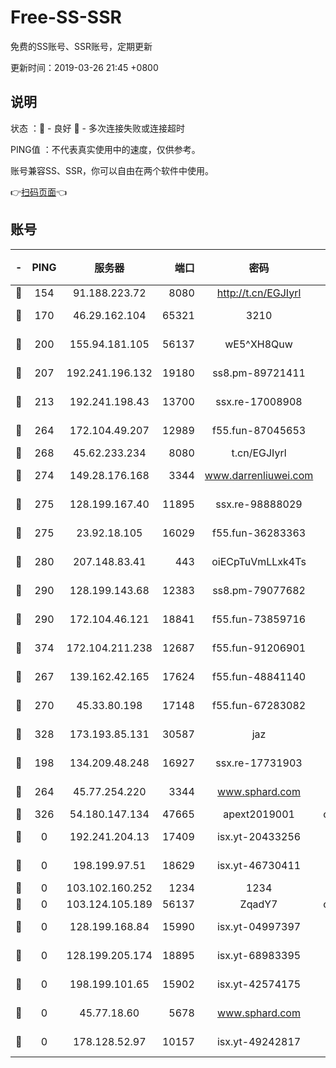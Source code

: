 # Free-SS-SSR

免费的SS账号、SSR账号，定期更新

更新时间：2019-03-26 21:45 +0800

## 说明

状态     ：🙂 - 良好 🙁 - 多次连接失败或连接超时

PING值   ：不代表真实使用中的速度，仅供参考。

账号兼容SS、SSR，你可以自由在两个软件中使用。

👉[扫码页面](https://liesauer.github.io/Free-SS-SSR/)👈

## 账号

|-|PING|服务器|端口|密码|加密方式|区域|
|:----:|:----:|:-----:|-----:|:----:|:----:|:----:|
|🙂|154|91.188.223.72|8080|http://t.cn/EGJIyrl|rc4-md5|RU|
|🙂|170|46.29.162.104|65321|3210|aes-256-ctr|RU|
|🙂|200|155.94.181.105|56137|wE5^XH8Quw|aes-256-cfb|US|
|🙂|207|192.241.196.132|19180|ss8.pm-89721411|aes-256-cfb|US|
|🙂|213|192.241.198.43|13700|ssx.re-17008908|aes-256-cfb|US|
|🙂|264|172.104.49.207|12989|f55.fun-87045653|aes-256-cfb|SG|
|🙂|268|45.62.233.234|8080|t.cn/EGJIyrl|rc4-md5|CA|
|🙂|274|149.28.176.168|3344|www.darrenliuwei.com|aes-256-cfb|AU|
|🙂|275|128.199.167.40|11895|ssx.re-98888029|aes-256-cfb|SG|
|🙂|275|23.92.18.105|16029|f55.fun-36283363|aes-256-cfb|US|
|🙂|280|207.148.83.41|443|oiECpTuVmLLxk4Ts|aes-256-cfb|AU|
|🙂|290|128.199.143.68|12383|ss8.pm-79077682|aes-256-cfb|SG|
|🙂|290|172.104.46.121|18841|f55.fun-73859716|aes-256-cfb|SG|
|🙂|374|172.104.211.238|12687|f55.fun-91206901|aes-256-cfb|US|
|🙂|267|139.162.42.165|17624|f55.fun-48841140|aes-256-cfb|SG|
|🙂|270|45.33.80.198|17148|f55.fun-67283082|aes-256-cfb|US|
|🙂|328|173.193.85.131|30587|jaz|aes-256-cfb|US|
|🙁|198|134.209.48.248|16927|ssx.re-17731903|aes-256-cfb|US|
|🙁|264|45.77.254.220|3344|www.sphard.com|aes-256-cfb|SG|
|🙁|326|54.180.147.134|47665|apext2019001|chacha20|KR|
|🙁|0|192.241.204.13|17409|isx.yt-20433256|aes-256-cfb|US|
|🙁|0|198.199.97.51|18629|isx.yt-46730411|aes-256-cfb|US|
|🙁|0|103.102.160.252|1234|1234|rc4-md5|JP|
|🙁|0|103.124.105.189|56137|ZqadY7|chacha20|US|
|🙁|0|128.199.168.84|15990|isx.yt-04997397|aes-256-cfb|SG|
|🙁|0|128.199.205.174|18895|isx.yt-68983395|aes-256-cfb|SG|
|🙁|0|198.199.101.65|15902|isx.yt-42574175|aes-256-cfb|US|
|🙁|0|45.77.18.60|5678|www.sphard.com|aes-256-cfb|JP|
|🙁|0|178.128.52.97|10157|isx.yt-49242817|aes-256-cfb|SG|
